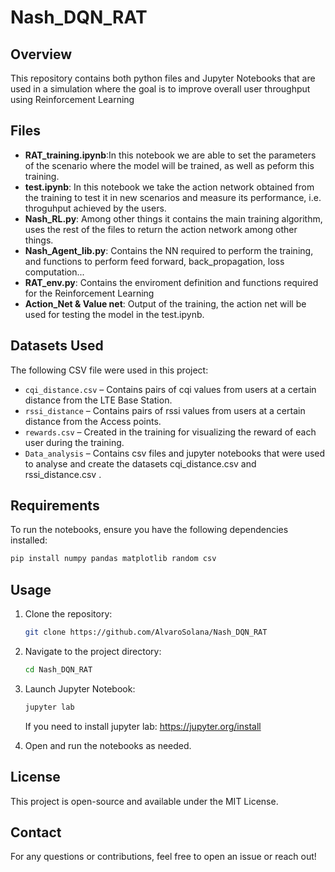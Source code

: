 # Nash_DQN_RAT

## Overview

This repository contains both python files and Jupyter Notebooks that are used in a simulation where the goal is to improve overall user throughput using Reinforcement Learning

## Files

- **RAT_training.ipynb**:In this notebook we are able to set the parameters of the scenario where the model will be trained, as well as peform this training.
- **test.ipynb**: In this notebook we take the action network obtained from the training to test it in new scenarios and measure its performance, i.e. throguhput achieved by the users.
- **Nash_RL.py**: Among other things it contains the main training algorithm, uses the rest of the files to return the action network among other things.
- **Nash_Agent_lib.py**: Contains the NN required to perform the training, and functions to perform feed forward, back_propagation, loss computation...
- **RAT_env.py**: Contains the enviroment definition and functions required for the Reinforcement Learning
- **Action_Net & Value net**: Output of the training, the action net will be used for testing the model in the test.ipynb.

## Datasets Used

The following CSV file were used in this project:
- `cqi_distance.csv` – Contains pairs of cqi values from users at a certain distance from the LTE Base Station.
- `rssi_distance` – Contains pairs of rssi values from users at a certain distance from the Access points.
- `rewards.csv` – Created in the training for visualizing the reward of each user during the training.
- `Data_analysis` – Contains csv files and jupyter notebooks that were used to analyse and create the datasets cqi_distance.csv and rssi_distance.csv .
  
## Requirements

To run the notebooks, ensure you have the following dependencies installed:

```bash
pip install numpy pandas matplotlib random csv
```

## Usage

1. Clone the repository:
   ```bash
   git clone https://github.com/AlvaroSolana/Nash_DQN_RAT
   ```
2. Navigate to the project directory:
   ```bash
   cd Nash_DQN_RAT
   ```
3. Launch Jupyter Notebook:
   ```bash
   jupyter lab
   ```
   If you need to install jupyter lab: https://jupyter.org/install
   
5. Open and run the notebooks as needed.

## License

This project is open-source and available under the MIT License.

## Contact

For any questions or contributions, feel free to open an issue or reach out!

